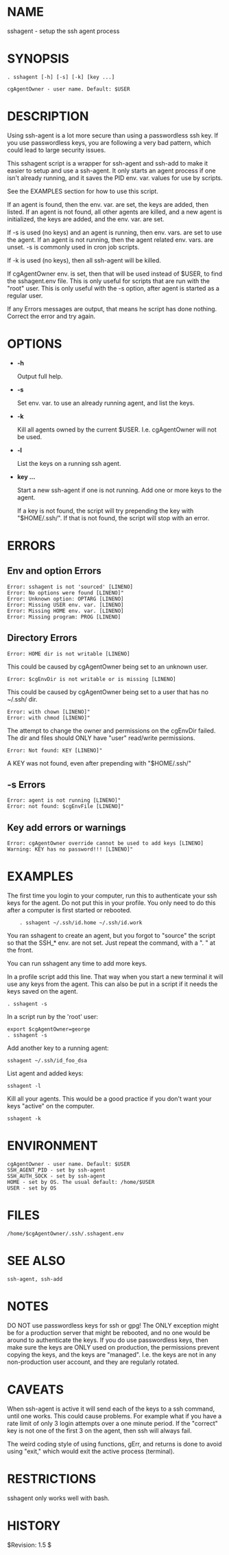 # NAME

sshagent - setup the ssh agent process

# SYNOPSIS

    . sshagent [-h] [-s] [-k] [key ...]

    cgAgentOwner - user name. Default: $USER

# DESCRIPTION

Using ssh-agent is a lot more secure than using a passwordless ssh
key. If you use passwordless keys, you are following a very bad
pattern, which could lead to large security issues.

This sshagent script is a wrapper for ssh-agent and ssh-add to make it
easier to setup and use a ssh-agent. It only starts an agent process
if one isn't already running, and it saves the PID env. var. values
for use by scripts.

See the EXAMPLES section for how to use this script.

If an agent is found, then the env. var. are set, the keys are added,
then listed.  If an agent is not found, all other agents are killed,
and a new agent is initialized, the keys are added, and the
env. var. are set.

If -s is used (no keys) and an agent is running, then env. vars. are
set to use the agent. If an agent is not running, then the agent
related env. vars. are unset. -s is commonly used in cron job scripts.

If -k is used (no keys), then all ssh-agent will be killed.

If cgAgentOwner env. is set, then that will be used instead of $USER,
to find the sshagent.env file.  This is only useful for scripts that
are run with the "root" user. This is only useful with the -s option,
after agent is started as a regular user.

If any Errors messages are output, that means he script has done
nothing. Correct the error and try again.

# OPTIONS

- **-h**

    Output full help.

- **-s**

    Set env. var. to use an already running agent, and list the keys.

- **-k**

    Kill all agents owned by the current $USER. I.e. cgAgentOwner will not
    be used.

- **-l**

    List the keys on a running ssh agent.

- **key ...**

    Start a new ssh-agent if one is not running. Add one or more keys to
    the agent.

    If a key is not found, the script will try prepending the key with
    "$HOME/.ssh/". If that is not found, the script will stop with an
    error.

# ERRORS

## Env and option Errors

    Error: sshagent is not 'sourced' [LINENO]
    Error: No options were found [LINENO]"
    Error: Unknown option: OPTARG [LINENO]
    Error: Missing USER env. var. [LINENO]
    Error: Missing HOME env. var. [LINENO]
    Error: Missing program: PROG [LINENO]

## Directory Errors

    Error: HOME dir is not writable [LINENO]

This could be caused by cgAgentOwner being set to an unknown user.

    Error: $cgEnvDir is not writable or is missing [LINENO]

This could be caused by cgAgentOwner being set to a user that has no
~/.ssh/ dir.

    Error: with chown [LINENO]"
    Error: with chmod [LINENO]"

The attempt to change the owner and permissions on the cgEnvDir
failed. The dir and files should ONLY have "user" read/write
permissions.

    Error: Not found: KEY [LINENO]"

A KEY was not found, even after prepending with "$HOME/.ssh/"

## -s Errors

    Error: agent is not running [LINENO]"
    Error: not found: $cgEnvFile [LINENO]"

## Key add errors or warnings

    Error: cgAgentOwner override cannot be used to add keys [LINENO]
    Warning: KEY has no password!!! [LINENO]"

# EXAMPLES

The first time you login to your computer, run this to authenticate
your ssh keys for the agent. Do not put this in your profile. You only
need to do this after a computer is first started or rebooted.

        . sshagent ~/.ssh/id.home ~/.ssh/id.work

You ran sshagent to create an agent, but you forgot to "source" the
script so that the SSH\_\* env. are not set.  Just repeat the command,
with a ". " at the front.

You can run sshagent any time to add more keys.

In a profile script add this line. That way when you start a new
terminal it will use any keys from the agent. This can also be
put in a script if it needs the keys saved on the agent.

    . sshagent -s

In a script run by the 'root' user:

    export $cgAgentOwner=george
    . sshagent -s

Add another key to a running agent:

    sshagent ~/.ssh/id_foo_dsa

List agent and added keys:

    sshagent -l

Kill all your agents. This would be a good practice if you don't want
your keys "active" on the computer.

    sshagent -k

# ENVIRONMENT

    cgAgentOwner - user name. Default: $USER
    SSH_AGENT_PID - set by ssh-agent
    SSH_AUTH_SOCK - set by ssh-agent
    HOME - set by OS. The usual default: /home/$USER
    USER - set by OS

# FILES

    /home/$cgAgentOwner/.ssh/.sshagent.env

# SEE ALSO

    ssh-agent, ssh-add

# NOTES

DO NOT use passwordless keys for ssh or gpg!  The ONLY exception might
be for a production server that might be rebooted, and no one would be
around to authenticate the keys. If you do use passwordless keys, then
make sure the keys are ONLY used on production, the permissions
prevent copying the keys, and the keys are "managed". I.e. the keys
are not in any non-production user account, and they are regularly
rotated.

# CAVEATS

When ssh-agent is active it will send each of the keys to a ssh
command, until one works. This could cause problems. For example what
if you have a rate limit of only 3 login attempts over a one minute
period.  If the "correct" key is not one of the first 3 on the agent,
then ssh will always fail.

The weird coding style of using functions, gErr, and returns is done to
avoid using "exit," which would exit the active process (terminal).

# RESTRICTIONS

sshagent only works well with bash.

# HISTORY

$Revision: 1.5 $
